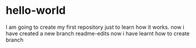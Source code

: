 # hello-world
I am going to create my first repository just to learn how it works.
now i have created a new branch
readme-edits
now i have learnt how to create branch
